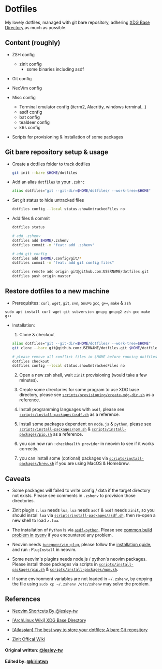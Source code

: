 # Dotfiles

My lovely dotfiles, managed with git bare repository, adhering [XDG Base Directory](https://wiki.archlinux.org/index.php/XDG_Base_Directory) as much as possible.

## Content (roughly)

- ZSH config

  - zinit config
    - some binaries including asdf

- Git config

- NeoVim config

- Misc config

  - Terminal emulator config (iterm2, Alacritty, windows terminal...)
  - asdf config
  - bat config
  - tealdeer config
  - k9s config

- Scripts for provisioning & installation of some packages

## Git bare repository setup & usage

- Create a dotfiles folder to track dotfiles

  ```bash
  git init --bare $HOME/dotfiles
  ```

- Add an alias `dotfiles` to your `.zshrc`

  ```bash
  alias dotfiles="git --git-dir=$HOME/dotfiles/ --work-tree=$HOME"
  ```

- Set git status to hide untracked files

  ```bash
  dotfiles config --local status.showUntrackedFiles no
  ```

- Add files & commit

  ```bash
  dotfiles status

  # add .zshenv
  dotfiles add $HOME/.zshenv
  dotfiles commit -m "feat: add .zshenv"

  # add git config
  dotfiles add $HOME/.config/git/*
  dotfiles commit -m "feat: add git config files"

  dotfiles remote add origin git@github.com:USERNAME/dotfiles.git
  dotfiles push origin master
  ```

## Restore dotfiles to a new machine

- Prerequisites: `curl`, `wget`, `git`, `svn`, `GnuPG` `gcc`, `g++`, `make` & `zsh`
```
sudo apt install curl wget git subversion gnupg gnupg2 zsh gcc make g++
```
- Installation:

  1. Clone & checkout

  ```bash
  alias dotfiles="git --git-dir=$HOME/dotfiles/ --work-tree=$HOME"
  git clone --bare git@github.com:USERNAME/dotfiles.git $HOME/dotfiles

  # please remove all conflict files in $HOME before running dotfiles checkout
  dotfiles checkout
  dotfiles config --local status.showUntrackedFiles no
  ```

  2. Open a new zsh shell, wait `zinit` provisioning (would take a few minutes).

  3. Create some directories for some program to use XDG base directory,
     please see [`scripts/provisioning/create-xdg-dir.sh`](scripts/provisioning/create-xdg-dir.sh)
     as a reference.

  4. Install programming languages with `asdf`,
     please see [`scripts/install-packages/asdf.sh`](scripts/install-packages/asdf.sh) as a reference.

  5. Install some packages dependent on `node.js` & `python`,
     please see [`scripts/install-packages/npm.sh`](scripts/install-packages/npm.sh)
     & [`scripts/install-packages/pip.sh`](scripts/install-packages/pip.sh) as a reference.

  6. you can now run `:checkhealth provider` in neovim to see if it works correctly.

  7. you can install some (optional) packages via [`scripts/install-packages/brew.sh`](scripts/install-packages/brew.sh)
     if you are using MacOS & Homebrew.

## Caveats

- Some packages will failed to write config / data if the target directory not exists.
  Please see comments in `.zshenv` to provision those directories.

- Zinit plugin `z.lua` needs `lua`, `lua` needs `asdf` & `asdf` needs `zinit`,
  so you should install `lua` via [`scripts/install-packages/asdf.sh`](scripts/install-packages/asdf.sh),
  then re-open a new shell to load `z.lua`.

- The installation of `Python` is via [`asdf-python`](https://github.com/danhper/asdf-python).
  Please see [common build problem in pyenv](https://github.com/pyenv/pyenv/wiki/Common-build-problems)
  if you encountered any problem.

- Neovim needs [`junegunn/vim-plug`](https://github.com/junegunn/vim-plug),
  please follow the [installation guide](https://github.com/junegunn/vim-plug#installation),
  and run `:PlugInstall` in neovim.

- Some neovim's plugins needs node.js / python's neovim packages.
  Please install those packages via scripts in [`scripts/install-packages/pip.sh`](scripts/install-packages/pip.sh)
  & [`scripts/install-packages/npm.sh`](scripts/install-packages/npm.sh).

- If some environment variables are not loaded in `~/.zshenv`, by copying the file using `sudo cp ~/.zshenv /etc/zshenv` may solve the problem.

## References

- [Neovim Shortcuts By @lesley-tw](https://github.com/lesley-tw/.dotfiles#neovim-shortcuts)

- [[ArchLinux Wiki] XDG Base Directory](https://wiki.archlinux.org/index.php/XDG_Base_Directory)

- [[Atlassian] The best way to store your dotfiles: A bare Git repository](https://www.atlassian.com/git/tutorials/dotfiles)

- [Zinit Offical Wiki](https://zdharma.org/zinit/wiki/)

#### Original written: [@lesley-tw](https://github.com/lesley-tw)

#### Edited by: [@kirintwn](https://github.com/kirintwn)
